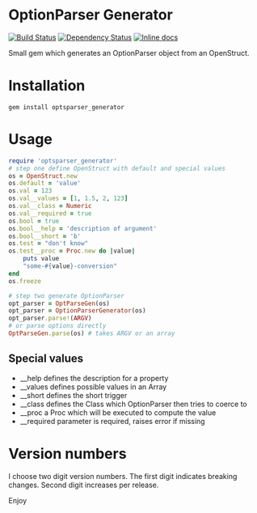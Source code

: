 # OptionParser Generator
[![Build Status](https://travis-ci.org/madblobfish/optionparser-generator.svg?branch=master)](https://travis-ci.org/madblobfish/optionparser-generator)
[![Dependency Status](https://gemnasium.com/badges/github.com/madblobfish/optionparser-generator.svg)](https://gemnasium.com/github.com/madblobfish/optionparser-generator)
[![Inline docs](http://inch-ci.org/github/madblobfish/optionparser-generator.svg?branch=master)](http://inch-ci.org/github/madblobfish/optionparser-generator)

Small gem which generates an OptionParser object from an OpenStruct.

# Installation
`gem install optsparser_generator`

# Usage
```ruby
require 'optsparser_generator'
# step one define OpenStruct with default and special values
os = OpenStruct.new
os.default = 'value'
os.val = 123
os.val__values = [1, 1.5, 2, 123]
os.val__class = Numeric
os.val__required = true
os.bool = true
os.bool__help = 'description of argument'
os.bool__short = 'b'
os.test = "don't know"
os.test__proc = Proc.new do |value|
	puts value
	"some-#{value}-conversion"
end
os.freeze

# step two generate OptionParser
opt_parser = OptParseGen(os)
opt_parser = OptionParserGenerator(os)
opt_parser.parse!(ARGV)
# or parse options directly
OptParseGen.parse(os) # takes ARGV or an array
```

## Special values
* __help  	  defines the description for a property
* __values	  defines possible values in an Array
* __short 	  defines the short trigger
* __class 	  defines the Class which OptionParser then tries to coerce to
* __proc 	  a Proc which will be executed to compute the value
* __required  parameter is required, raises error if missing

# Version numbers
I choose two digit version numbers.
The first digit indicates breaking changes.
Second digit increases per release.

Enjoy
